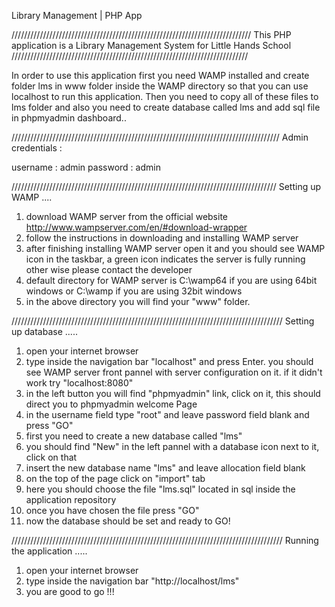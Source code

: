 Library Management | PHP App

////////////////////////////////////////////////////////////////////////////
This PHP application is a Library Management System for Little Hands School
///////////////////////////////////////////////////////////////////////////


In order to use this application first you need WAMP installed and create folder lms in www folder inside the WAMP directory so that you can use localhost to run this application. Then you need to copy all of these files to lms folder and also you need to create database called lms and add sql file in phpmyadmin dashboard..

/////////////////////////////////////////////////////////////////////////////////////
Admin credentials :

username : admin
password : admin

////////////////////////////////////////////////////////////////////////////////////
Setting up WAMP ....

1. download WAMP server from the official website http://www.wampserver.com/en/#download-wrapper
2. follow the instructions in downloading and installing WAMP server
3. after finishing installing WAMP server open it and you should see WAMP icon in the taskbar, a green icon indicates the server is fully running other wise please contact the developer
4. default directory for WAMP server is C:\wamp64 if you are using 64bit windows or C:\wamp if you are using 32bit windows
5. in the above directory you will find your "www" folder.

//////////////////////////////////////////////////////////////////////////////////////
Setting up database .....

1. open your internet browser
2. type inside the navigation bar "localhost" and press Enter. you should see WAMP server front pannel with server configuration on it. if it didn't work try "localhost:8080"
3. in the left button you will find "phpmyadmin" link, click on it, this should direct you to phpmyadmin welcome Page
4. in the username field type "root" and leave password field blank and press "GO"
5. first you need to create a new database called "lms"
6. you should find "New" in the left pannel with a database icon next to it, click on that
7. insert the new database name "lms" and leave allocation field blank
8. on the top of the page click on "import" tab
9. here you should choose the file "lms.sql" located in sql inside the application repository
10. once you have chosen the file press "GO"
11. now the database should be set and ready to GO!

//////////////////////////////////////////////////////////////////////////////////////
Running the application .....

1. open your internet browser
2. type inside the navigation bar "http://localhost/lms"
3. you are good to go !!!
